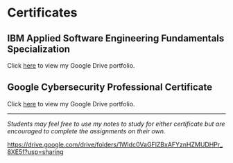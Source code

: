 
# Certificates

## IBM Applied Software Engineering Fundamentals Specialization
Click <a href="https://drive.google.com/drive/folders/142eGGTFFCw2tVyDQCPGU6nH35XTBMVwI?usp=sharing">here</a> to view my Google Drive portfolio.

## Google Cybersecurity Professional Certificate
Click <a href="https://drive.google.com/drive/folders/1WIdc0VaGFlZBxAFYznHZMUDHPr_8XE5f?usp=sharing">here</a> to view my Google Drive portfolio.

---

_Students may feel free to use my notes to study for either certificate but are encouraged to complete the assignments on their own._

https://drive.google.com/drive/folders/1WIdc0VaGFlZBxAFYznHZMUDHPr_8XE5f?usp=sharing
